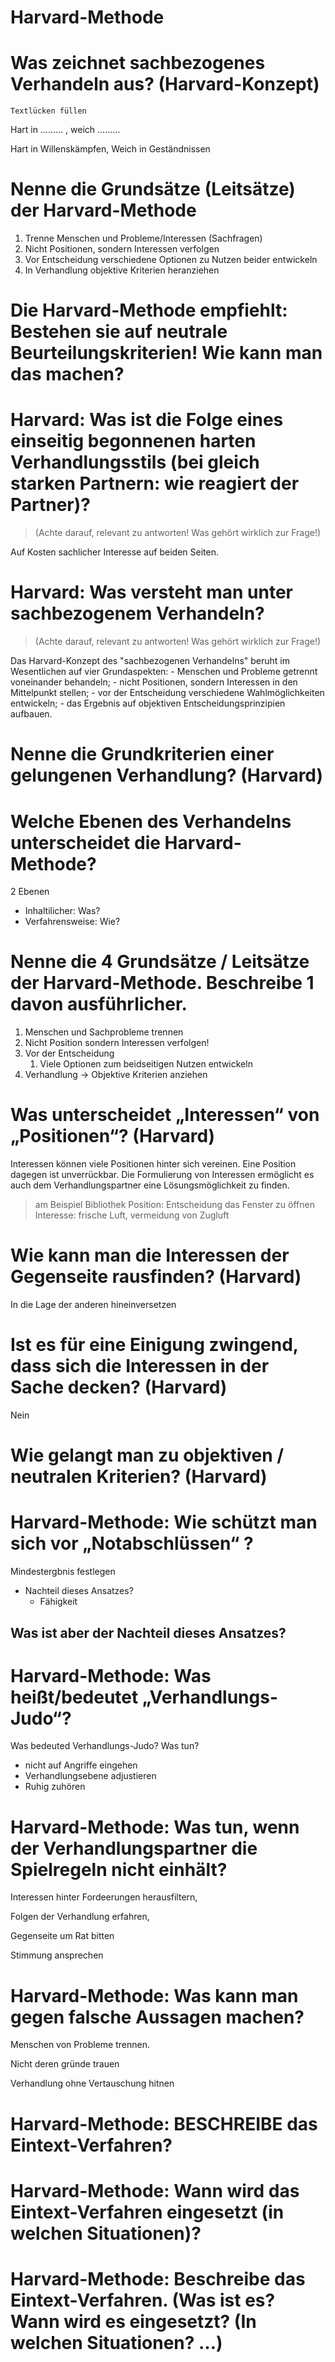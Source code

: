 # **Harvard-Methode**


# Was zeichnet sachbezogenes Verhandeln aus? (Harvard-Konzept) 
`Textlücken füllen`

 Hart in ……… , weich  ………

 Hart in Willenskämpfen, Weich in Geständnissen

# Nenne die Grundsätze (Leitsätze) der Harvard-Methode

1. Trenne Menschen und Probleme/Interessen (Sachfragen)
2. Nicht Positionen, sondern Interessen verfolgen
3. Vor Entscheidung verschiedene Optionen zu Nutzen beider entwickeln
4. In Verhandlung objektive Kriterien heranziehen  

# Die Harvard-Methode empfiehlt:  Bestehen sie auf neutrale Beurteilungskriterien!  Wie kann man das machen?


<!-- Vorstellung und Erwartungen, Emotionen, Kommunikation -->

# Harvard: Was ist die Folge eines einseitig begonnenen harten Verhandlungsstils (bei gleich starken Partnern: wie reagiert der Partner)?
> (Achte darauf, relevant zu antworten! Was gehört wirklich zur Frage!) 

Auf Kosten sachlicher Interesse auf beiden Seiten.

# Harvard: Was versteht man unter sachbezogenem Verhandeln?
> (Achte darauf, relevant zu antworten! Was gehört wirklich zur Frage!) 

Das Harvard-Konzept des "sachbezogenen Verhandelns" beruht im Wesentlichen auf vier Grundaspekten: - Menschen und Probleme getrennt voneinander behandeln; - nicht Positionen, sondern Interessen in den Mittelpunkt stellen; - vor der Entscheidung verschiedene Wahlmöglichkeiten entwickeln; - das Ergebnis auf objektiven Entscheidungsprinzipien aufbauen.

# Nenne die Grundkriterien einer gelungenen Verhandlung? (Harvard)

# Welche Ebenen des Verhandelns unterscheidet die Harvard-Methode?

2 Ebenen

- Inhaltilicher: Was?
- Verfahrensweise: Wie?

# Nenne die 4 Grundsätze / Leitsätze der Harvard-Methode. Beschreibe 1 davon ausführlicher.

1. Menschen und Sachprobleme trennen
2. Nicht Position sondern Interessen verfolgen!
3. Vor der Entscheidung
    1. Viele Optionen zum beidseitigen Nutzen entwickeln
4. Verhandlung → Objektive Kriterien anziehen

# Was unterscheidet „Interessen“ von „Positionen“? (Harvard)

<!-- Interessen sollen verbindet werden -> gemeinsame Lösung finden. -->
<!-- Positionen sollen während der Verhandlung getrennt werden. -->

Interessen können viele Positionen hinter sich vereinen. Eine Position dagegen ist unverrückbar. Die Formulierung von Interessen ermöglicht es auch dem Verhandlungspartner eine Lösungsmöglichkeit zu finden.

> am Beispiel Bibliothek
> Position: Entscheidung das Fenster zu öffnen
> Interesse: frische Luft, vermeidung von Zugluft

# Wie kann man die Interessen der Gegenseite rausfinden? (Harvard)

In die Lage der anderen hineinversetzen

# Ist es für eine Einigung zwingend, dass sich die Interessen in der Sache decken? (Harvard)

Nein

# Wie gelangt man zu objektiven / neutralen  Kriterien? (Harvard)


# Harvard-Methode: Wie schützt man sich vor „Notabschlüssen“ ?

Mindestergbnis festlegen

- Nachteil dieses Ansatzes?
    - Fähigkeit
  


## Was ist aber der Nachteil dieses Ansatzes?

# Harvard-Methode: Was heißt/bedeutet „Verhandlungs-Judo“?

Was bedeuted Verhandlungs-Judo? Was tun?

- nicht auf Angriffe eingehen
- Verhandlungsebene adjustieren
- Ruhig zuhören



# Harvard-Methode: Was tun, wenn der Verhandlungspartner die Spielregeln nicht einhält?

Interessen hinter Fordeerungen herausfiltern, 

Folgen der Verhandlung erfahren,

Gegenseite um Rat bitten

Stimmung ansprechen

# Harvard-Methode: Was kann man gegen falsche Aussagen machen?

Menschen von Probleme trennen.

Nicht deren gründe trauen

Verhandlung ohne Vertauschung hitnen

# Harvard-Methode: BESCHREIBE das Eintext-Verfahren?



# Harvard-Methode: Wann wird das Eintext-Verfahren eingesetzt (in welchen Situationen)?

# Harvard-Methode: Beschreibe das Eintext-Verfahren. (Was ist es? Wann wird es eingesetzt? (In  welchen Situationen? …)
